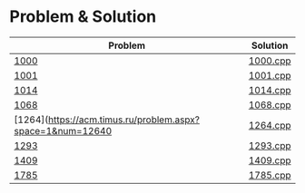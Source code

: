 # Problem & Solution
|  Problem   |  Solution  |
| ---------- | ---------- |
| [1000](https://acm.timus.ru/problem.aspx?space=1&num=1000) | [1000.cpp](https://github.com/SohagMollik/Timus-Online-Judge-Solution/blob/main/Solution/1000.cpp) |
| [1001](https://acm.timus.ru/problem.aspx?space=1&num=1001) | [1001.cpp](https://github.com/SohagMollik/Timus-Online-Judge-Solution/blob/main/Solution/1001.%20Reverse%20Root.cpp) |
| [1014](https://acm.timus.ru/problem.aspx?space=1&num=1014) | [1014.cpp](https://github.com/SohagMollik/Timus-Online-Judge-Solution/blob/main/Solution/1014.cpp) |
| [1068](https://acm.timus.ru/problem.aspx?space=1&num=1068) | [1068.cpp](https://github.com/SohagMollik/Timus-Online-Judge-Solution/blob/main/Solution/1068.cpp) |
| [1264](https://acm.timus.ru/problem.aspx?space=1&num=12640 | [1264.cpp](https://github.com/SohagMollik/Timus-Online-Judge-Solution/blob/main/Solution/1264.cpp) |
| [1293](https://acm.timus.ru/problem.aspx?space=1&num=1293) | [1293.cpp](https://github.com/SohagMollik/Timus-Online-Judge-Solution/blob/main/Solution/1293.cpp) |
| [1409](https://acm.timus.ru/problem.aspx?space=1&num=1409) | [1409.cpp](https://github.com/SohagMollik/Timus-Online-Judge-Solution/blob/main/Solution/1409.cpp) |
| [1785](https://acm.timus.ru/problem.aspx?space=1&num=1785) | [1785.cpp](https://github.com/SohagMollik/Timus-Online-Judge-Solution/blob/main/Solution/1785.%20Lost%20in%20Localization.cpp) |
